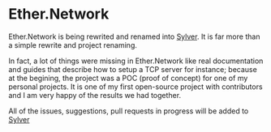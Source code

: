 # Ether.Network

Ether.Network is being rewrited and renamed into [Sylver](https://github.com/Eastrall/Sylver).
It is far more than a simple rewrite and project renaming. 

In fact, a lot of things were missing in Ether.Network like real documentation and guides that describe how to setup a TCP server for instance; because at the begining, the project was a POC (proof of concept) for one of my personal projects. It is one of my first open-source project with contributors and I am very happy of the results we had together.



All of the issues, suggestions, pull requests in progress will be added to [Sylver]

[Sylver]:(https://github.com/Eastrall/Sylver)